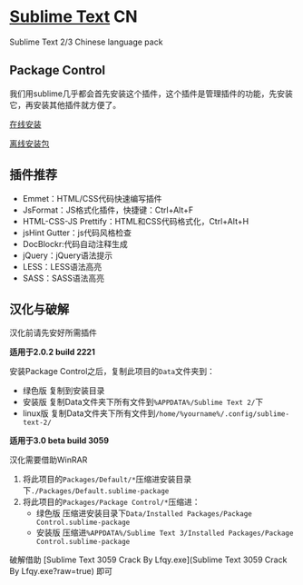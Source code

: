 [Sublime Text](http://www.sublimetext.com/) CN
===============

Sublime Text 2/3 Chinese language pack

## Package Control ##

我们用sublime几乎都会首先安装这个插件，这个插件是管理插件的功能，先安装它，再安装其他插件就方便了。

[在线安装](https://sublime.wbond.net/installation)

[离线安装包](https://sublime.wbond.net/Package%20Control.sublime-package)

## 插件推荐 ##

- Emmet：HTML/CSS代码快速编写插件
- JsFormat：JS格式化插件，快捷键：Ctrl+Alt+F
- HTML-CSS-JS Prettify：HTML和CSS代码格式化，Ctrl+Alt+H
- jsHint Gutter：js代码风格检查
- DocBlockr:代码自动注释生成
- jQuery：jQuery语法提示
- LESS：LESS语法高亮
- SASS：SASS语法高亮

## 汉化与破解 ##

汉化前请先安好所需插件

**适用于2.0.2 build 2221**

安装Package Control之后，复制此项目的`Data`文件夹到：

- 绿色版		复制到安装目录
- 安装版		复制Data文件夹下所有文件到`%APPDATA%/Sublime Text 2/`下
- linux版	复制Data文件夹下所有文件到`/home/%yourname%/.config/sublime-text-2/`

**适用于3.0 beta build 3059**

汉化需要借助WinRAR

1. 将此项目的`Packages/Default/*`压缩进安装目录下`./Packages/Default.sublime-package`
2. 将此项目的`Packages/Package Control/*`压缩进：
	- 绿色版 压缩进安装目录下`Data/Installed Packages/Package Control.sublime-package`
	- 安装版 压缩进`%APPDATA%/Sublime Text 3/Installed Packages/Package Control.sublime-package`

破解借助 [Sublime Text 3059 Crack By Lfqy.exe](Sublime Text 3059 Crack By Lfqy.exe?raw=true) 即可